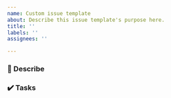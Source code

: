 ```yaml
---
name: Custom issue template
about: Describe this issue template's purpose here.
title: ''
labels: ''
assignees: ''

---
```


### :memo: Describe

### :heavy_check_mark: Tasks
